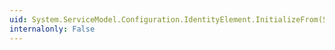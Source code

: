 ```yaml
---
uid: System.ServiceModel.Configuration.IdentityElement.InitializeFrom(System.ServiceModel.EndpointIdentity)
internalonly: False
---
```

